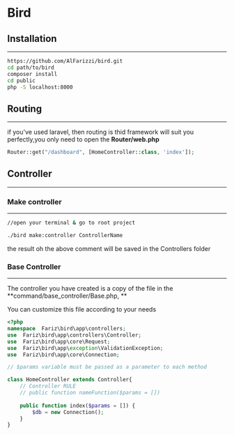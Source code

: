 # Bird

## Installation

* * *

```bash
https://github.com/AlFarizzi/bird.git
cd path/to/bird
composer install
cd public
php -S localhost:8000
```

## Routing

* * *

if you've used laravel, then routing is thid framework will suit you perfectly,you only need to open the **Router/web.php**

```php
Router::get("/dashboard", [HomeController::class, 'index']);
```

## Controller

* * *

### Make controller

* * *

```bash
//open your terminal & go to root project

./bird make:controller ControllerName
```

the result oh the above comment will be saved in the Controllers folder

### Base Controller

* * *

The controller you have created is a copy of the file in the \*\*command/base_controller/Base.php, \*\*

You can customize this file according to your needs

```PHP
<?php
namespace  Fariz\bird\app\controllers;
use  Fariz\bird\app\controllers\Controller;
use  Fariz\bird\app\core\Request;
use  Fariz\bird\app\exception\ValidationException;
use  Fariz\bird\app\core\Connection;

// $params variable must be passed as a parameter to each method

class HomeController extends Controller{
    // Controller RULE  
    // public function nameFunction($params = [])
    
    public function index($params = []) {
        $db = new Connection();
    }
}
```